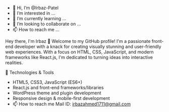 - 👋 Hi, I’m @Irbaz-Patel
- 👀 I’m interested in ...
- 🌱 I’m currently learning ...
- 💞️ I’m looking to collaborate on ...
- 📫 How to reach me ...

<!---
Irbaz-Patel/Irbaz-Patel is a ✨ special ✨ repository because its `README.md` (this file) appears on your GitHub profile.
You can click the Preview link to take a look at your changes.
--->

Hey there, I'm Irbaz 👋
Welcome to my GitHub profile! I'm a passionate front-end developer with a knack for creating visually stunning and user-friendly web experiences. With a focus on HTML, CSS, JavaScript, and modern frameworks like React.js, I'm dedicated to turning ideas into interactive realities.

🔧 Technologies & Tools
- HTML5, CSS3, JavaScript (ES6+)
- React.js and front-end frameworks/libraries
- WordPress theme and plugin development
- Responsive design & mobile-first development
- 📫 How to reach me Mail ID:
irbazahmed1711@gmail.com
